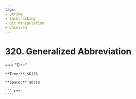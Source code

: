 ```yaml
---
tags:
- String
- Backtracking
- Bit Manipulation
- Unsolved
---
```



# 320. Generalized Abbreviation

=== "C++"

    **Time:** $O()$

    **Space:** $O()$

    ``` c++
    ```